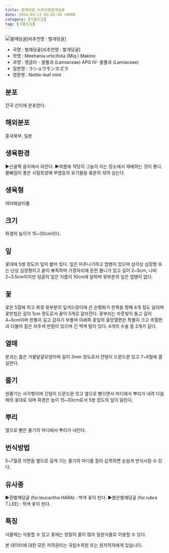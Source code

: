 ```yaml
---
title: 벌깨덩굴_비추천명벌개덩굴
date: 2024-03-13 02:22:38 +0800
category: [식물도감]
tag: [식물도감]
---
```




![벌깨덩굴[비추천명 : 벌개덩굴]](/fileUpload/plants/basic/Labiatae/Meehania/15740/1_th2.JPG)
- 국명 : 벌깨덩굴[비추천명 : 벌개덩굴]
- 학명 : Meehania urticifolia (Miq.) Makino
- 과명 : 앵글러 - 꿀풀과 (Lamiaceae) APG Ⅳ- 꿀풀과 (Lamiaceae)
- 일본명 : ラショウモンカズラ
- 영문명 : Nettle-leaf mint


## 분포
전국 산지에 분포한다.
## 해외분포
중국북부, 일본
## 생육환경
▶산골짝 음지에서 자란다. ▶여름에 적당히 그늘이 지는 장소에서 재배하는 것이 좋다. 물빠짐이 좋은 사질토양에 부엽등의 유기물을 충분히 섞어 심는다.
## 생육형
여러해살이풀
## 크기
화경의 높이가 15~30cm이다.
## 잎
꽃대에 5쌍 정도의 잎이 붙어 있다. 잎은 마주나기하고 엽병이 있으며 삼각상 심장형 또는 난상 심장형이고 끝이 뾰족하며 가장자리에 둔한 톱니가 있고 길이 2~5cm, 나비 2~3.5cm이지만 덩굴의 잎은 지름이 10cm에 달하며 윗부분의 잎은 엽병이 없다.
## 꽃
꽃은 5월에 피고 화경 윗부분의 잎겨드랑이에 큰 순형화가 한쪽을 향해 4개 정도 달리며 꽃받침은 길이 1cm 정도로서 끝이 5개로 갈라진다. 꽃부리는 자줏빛이 돌고 길이 4~5cm이며 판통이 길고 갑자기 부풀며 아래쪽 꽃잎의 중앙열편은 특별히 크고 측열편과 더불어 짙은 자주색 반점이 있으며 긴 백색 털이 있다. 4개의 수술 중 2개가 길다.
## 열매
분과는 좁은 거꿀달걀모양이며 길이 3mm 정도로서 잔털이 드문드문 있고 7~8월에 결실한다.
## 줄기
원줄기는 사각형이며 긴털이 드문드문 잇고 옆으로 뻗으면서 마디에서 뿌리가 내려 다음해의 꽃대로 되며 화경은 높이 15~30cm로서 5쌍 정도의 잎이 달린다.
## 뿌리
옆으로 뻗은 줄기의 마디에서 뿌리가 내린다.
## 번식방법
5~7월경 지면을 옆으로 길게 기는 줄기의 마디를 잘라 삽목하면 손쉽게 번식시킬 수 있다.
## 유사종
▶흰벌깨덩굴 (for.leucantha HARA) : 백색 꽃이 핀다. ▶붉은벌깨덩굴 (for.rubra T.LEE) : 적색 꽃이 핀다.
## 특징
식물체는 식용할 수 있고 꽃에는 양질의 꿀이 많아 밀원식물로 이용할 수 있다.






본 데이터에 대한 모든 저작권리는 국립수목원 또는 원저작자에게 있습니다.
